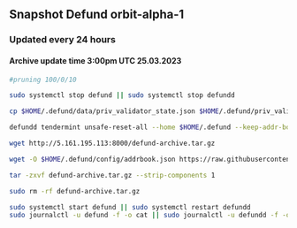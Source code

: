 ## Snapshot Defund orbit-alpha-1
### Updated every 24 hours 
#### Archive update time 3:00pm UTC 25.03.2023

```bash
#pruning 100/0/10

sudo systemctl stop defund || sudo systemctl stop defundd

cp $HOME/.defund/data/priv_validator_state.json $HOME/.defund/priv_validator_state.json.backup 

defundd tendermint unsafe-reset-all --home $HOME/.defund --keep-addr-book

wget http://5.161.195.113:8000/defund-archive.tar.gz

wget -O $HOME/.defund/config/addrbook.json https://raw.githubusercontent.com/88Mikhail88/My_Testnets/main/Defund/Defund%20orbit-alpha-1/addrbook.json

tar -zxvf defund-archive.tar.gz --strip-components 1

sudo rm -rf defund-archive.tar.gz

sudo systemctl start defund || sudo systemctl restart defundd
sudo journalctl -u defund -f -o cat || sudo journalctl -u defundd -f -o cat
```
